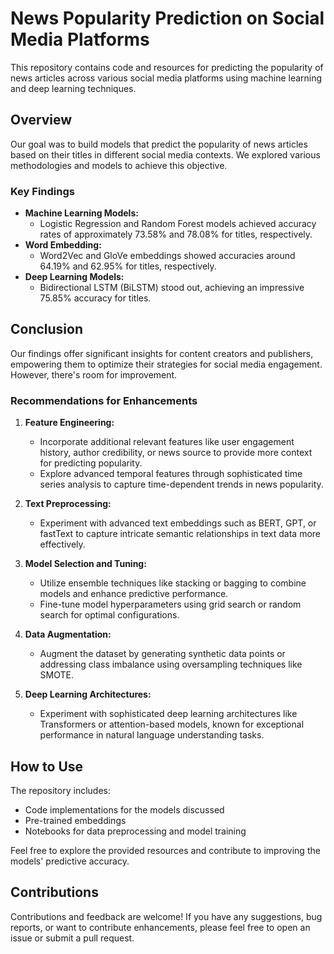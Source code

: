 # News Popularity Prediction on Social Media Platforms

This repository contains code and resources for predicting the popularity of news articles across various social media platforms using machine learning and deep learning techniques.

## Overview

Our goal was to build models that predict the popularity of news articles based on their titles in different social media contexts. We explored various methodologies and models to achieve this objective.

### Key Findings

- **Machine Learning Models:**
  - Logistic Regression and Random Forest models achieved accuracy rates of approximately 73.58% and 78.08% for titles, respectively.
- **Word Embedding:**
  - Word2Vec and GloVe embeddings showed accuracies around 64.19% and 62.95% for titles, respectively.
- **Deep Learning Models:**
  - Bidirectional LSTM (BiLSTM) stood out, achieving an impressive 75.85% accuracy for titles.

## Conclusion

Our findings offer significant insights for content creators and publishers, empowering them to optimize their strategies for social media engagement. However, there's room for improvement.

### Recommendations for Enhancements

1. **Feature Engineering:**
   - Incorporate additional relevant features like user engagement history, author credibility, or news source to provide more context for predicting popularity.
   - Explore advanced temporal features through sophisticated time series analysis to capture time-dependent trends in news popularity.

2. **Text Preprocessing:**
   - Experiment with advanced text embeddings such as BERT, GPT, or fastText to capture intricate semantic relationships in text data more effectively.

3. **Model Selection and Tuning:**
   - Utilize ensemble techniques like stacking or bagging to combine models and enhance predictive performance.
   - Fine-tune model hyperparameters using grid search or random search for optimal configurations.

4. **Data Augmentation:**
   - Augment the dataset by generating synthetic data points or addressing class imbalance using oversampling techniques like SMOTE.

5. **Deep Learning Architectures:**
   - Experiment with sophisticated deep learning architectures like Transformers or attention-based models, known for exceptional performance in natural language understanding tasks.

## How to Use

The repository includes:
- Code implementations for the models discussed
- Pre-trained embeddings
- Notebooks for data preprocessing and model training

Feel free to explore the provided resources and contribute to improving the models' predictive accuracy.

## Contributions

Contributions and feedback are welcome! If you have any suggestions, bug reports, or want to contribute enhancements, please feel free to open an issue or submit a pull request.

